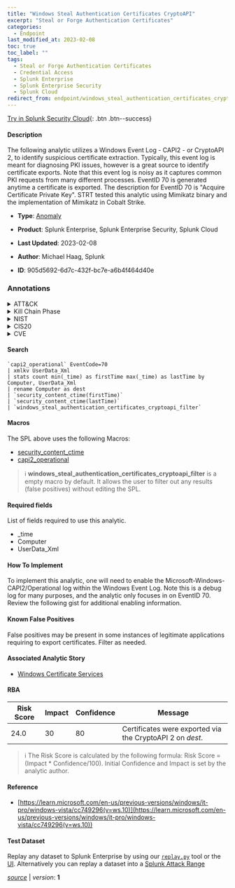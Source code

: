 ```yaml
---
title: "Windows Steal Authentication Certificates CryptoAPI"
excerpt: "Steal or Forge Authentication Certificates"
categories:
  - Endpoint
last_modified_at: 2023-02-08
toc: true
toc_label: ""
tags:
  - Steal or Forge Authentication Certificates
  - Credential Access
  - Splunk Enterprise
  - Splunk Enterprise Security
  - Splunk Cloud
redirect_from: endpoint/windows_steal_authentication_certificates_cryptoapi/
---
```




[Try in Splunk Security Cloud](https://www.splunk.com/en_us/cyber-security.html){: .btn .btn--success}

#### Description

The following analytic utilizes a Windows Event Log - CAPI2 - or CryptoAPI 2, to identify suspicious certificate extraction. Typically, this event log is meant for diagnosing PKI issues, however is a great source to identify certificate exports. Note that this event log is noisy as it captures common PKI requests from many different processes. EventID 70 is generated anytime a certificate is exported. The description for EventID 70 is &#34;Acquire Certificate Private Key&#34;. STRT tested this analytic using Mimikatz binary and the implementation of Mimikatz in Cobalt Strike.

- **Type**: [Anomaly](https://github.com/splunk/security_content/wiki/Detection-Analytic-Types)
- **Product**: Splunk Enterprise, Splunk Enterprise Security, Splunk Cloud

- **Last Updated**: 2023-02-08
- **Author**: Michael Haag, Splunk
- **ID**: 905d5692-6d7c-432f-bc7e-a6b4f464d40e

### Annotations
<details>
  <summary>ATT&CK</summary>

<div markdown="1">

#### [ATT&CK](https://attack.mitre.org/)

| ID          | Technique   | Tactic         |
| ----------- | ----------- |--------------- |
| [T1649](https://attack.mitre.org/techniques/T1649/) | Steal or Forge Authentication Certificates | Credential Access |

</div>
</details>


<details>
  <summary>Kill Chain Phase</summary>

<div markdown="1">

* Exploitation


</div>
</details>


<details>
  <summary>NIST</summary>

<div markdown="1">

* DE.AE



</div>
</details>

<details>
  <summary>CIS20</summary>

<div markdown="1">

* CIS 10



</div>
</details>

<details>
  <summary>CVE</summary>

<div markdown="1">


</div>
</details>


#### Search

```
`capi2_operational` EventCode=70 
| xmlkv UserData_Xml 
| stats count min(_time) as firstTime max(_time) as lastTime by Computer, UserData_Xml 
| rename Computer as dest 
| `security_content_ctime(firstTime)`
| `security_content_ctime(lastTime)` 
| `windows_steal_authentication_certificates_cryptoapi_filter`
```

#### Macros
The SPL above uses the following Macros:
* [security_content_ctime](https://github.com/splunk/security_content/blob/develop/macros/security_content_ctime.yml)
* [capi2_operational](https://github.com/splunk/security_content/blob/develop/macros/capi2_operational.yml)

> :information_source:
> **windows_steal_authentication_certificates_cryptoapi_filter** is a empty macro by default. It allows the user to filter out any results (false positives) without editing the SPL.



#### Required fields
List of fields required to use this analytic.
* _time
* Computer
* UserData_Xml



#### How To Implement
To implement this analytic, one will need to enable the Microsoft-Windows-CAPI2/Operational log within the Windows Event Log. Note this is a debug log for many purposes, and the analytic only focuses in on EventID 70. Review the following gist for additional enabling information.
#### Known False Positives
False positives may be present in some instances of legitimate applications requiring to export certificates. Filter as needed.

#### Associated Analytic Story
* [Windows Certificate Services](/stories/windows_certificate_services)




#### RBA

| Risk Score  | Impact      | Confidence   | Message      |
| ----------- | ----------- |--------------|--------------|
| 24.0 | 30 | 80 | Certificates were exported via the CryptoAPI 2 on $dest$. |


> :information_source:
> The Risk Score is calculated by the following formula: Risk Score = (Impact * Confidence/100). Initial Confidence and Impact is set by the analytic author.


#### Reference

* [https://learn.microsoft.com/en-us/previous-versions/windows/it-pro/windows-vista/cc749296(v=ws.10)](https://learn.microsoft.com/en-us/previous-versions/windows/it-pro/windows-vista/cc749296(v=ws.10))



#### Test Dataset
Replay any dataset to Splunk Enterprise by using our [`replay.py`](https://github.com/splunk/attack_data#using-replaypy) tool or the [UI](https://github.com/splunk/attack_data#using-ui).
Alternatively you can replay a dataset into a [Splunk Attack Range](https://github.com/splunk/attack_range#replay-dumps-into-attack-range-splunk-server)




[*source*](https://github.com/splunk/security_content/tree/develop/detections/endpoint/windows_steal_authentication_certificates_cryptoapi.yml) \| *version*: **1**